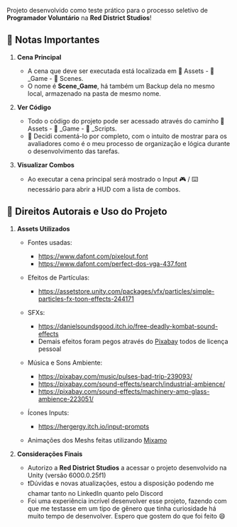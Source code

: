 Projeto desenvolvido como teste prático para o processo seletivo de **Programador Voluntário** na **Red District Studios**!


## 📌 Notas Importantes

1.  **Cena Principal**
    -   A cena que deve ser executada está localizada em 📂 Assets - 📂 _Game - 📂 Scenes.
    -   O nome é **Scene_Game**, há também um Backup dela no mesmo local, armazenado na pasta de mesmo nome.

2.  **Ver Código**
   
    -   Todo o código do projeto pode ser acessado através do caminho 📂 Assets - 📂 _Game - 📂 _Scripts.
    -   📝 Decidi comentá-lo por completo, com o intuito de mostrar para os avaliadores como é o meu processo de organização e lógica durante o desenvolvimento das tarefas.

3.  **Visualizar Combos**
   
    -   Ao executar a cena principal será mostrado o Input 🎮 / ⌨️ necessário para abrir a HUD com a lista de combos.


## 📌 Direitos Autorais e Uso do Projeto

1.  **Assets Utilizados**
    
    -   Fontes usadas:
        - https://www.dafont.com/pixelout.font
        - https://www.dafont.com/perfect-dos-vga-437.font
        
    -   Efeitos de Partículas:
        - https://assetstore.unity.com/packages/vfx/particles/simple-particles-fx-toon-effects-244171

    -   SFXs:
        - https://danielsoundsgood.itch.io/free-deadly-kombat-sound-effects
        - Demais efeitos foram pegos através do [Pixabay](https://pixabay.com) todos de licença pessoal

    -   Música e Sons Ambiente:
        - https://pixabay.com/music/pulses-bad-trip-239093/
        - https://pixabay.com/sound-effects/search/industrial-ambience/
        - https://pixabay.com/sound-effects/machinery-amp-glass-ambience-223051/

    -   Ícones Inputs:
        - https://hergergy.itch.io/input-prompts


    -   Animações dos Meshs feitas utilizando [Mixamo](https://www.mixamo.com)


2.  **Considerações Finais**
    - Autorizo a **Red District Studios** a acessar o projeto desenvolvido na Unity (versão 6000.0.25f1)
    - ❗Dúvidas e novas atualizações, estou a disposição podendo me chamar tanto no LinkedIn quanto pelo Discord
    - Foi uma experiência incrível desenvolver esse projeto, fazendo com que me testasse em um tipo de gênero que tinha curiosidade há muito tempo de desenvolver. Espero que gostem do que foi feito 😄
